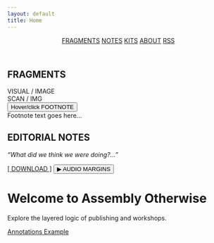 ```yaml
---
layout: default
title: Home
---
```


<header class="site-header">
  <nav class="main-nav">
    <a href="#">FRAGMENTS</a>
    <a href="#">NOTES</a>
    <a href="#">KITS</a>
    <a href="#">ABOUT</a>
    <a href="#" class="rss">RSS</a>
  </nav>
</header>

<main class="layout">
  <section class="module fragments">
    <h2>FRAGMENTS</h2>
    <div class="image-set">
      <div class="image-box">VISUAL / IMAGE</div>
      <div class="image-box">SCAN / IMG</div>
    </div>
    <button onclick="showFootnote()">Hover/click FOOTNOTE</button>
    <div id="footnote" class="footnote hidden">Footnote text goes here...</div>
  </section>

  <section class="module editorial">
    <h2>EDITORIAL NOTES</h2>
    <p><em>“What did we think we were doing?…”</em></p>
    <a href="/assets/editorial-notes.pdf" class="button">[ DOWNLOAD ]</a>
    <button onclick="playAudio()">▶ AUDIO MARGINS</button>
    <audio id="audioMargins" src="/assets/audio/audio-margins.mp3"></audio>
  </section>

  <!-- Add other sections as needed -->
</main>

# Welcome to Assembly Otherwise

Explore the layered logic of publishing and workshops.

[Annotations Example](annotations.md)
